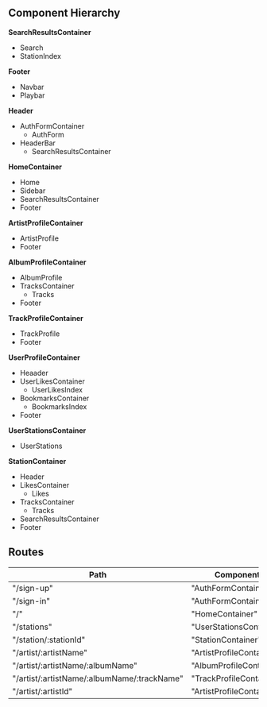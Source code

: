 ## Component Hierarchy

**SearchResultsContainer**
- Search
- StationIndex

 **Footer**
 - Navbar
 - Playbar

 **Header**
 - AuthFormContainer
   + AuthForm
 - HeaderBar
   + SearchResultsContainer

**HomeContainer**
 - Home
 - Sidebar
 - SearchResultsContainer
 - Footer

**ArtistProfileContainer**
 - ArtistProfile
 - Footer

**AlbumProfileContainer**
 - AlbumProfile
 - TracksContainer
   + Tracks
 - Footer

**TrackProfileContainer**
 - TrackProfile
 - Footer

**UserProfileContainer**
 - Heaader
 - UserLikesContainer
   + UserLikesIndex
 - BookmarksContainer
   + BookmarksIndex
 - Footer

**UserStationsContainer**
- UserStations

**StationContainer**
- Header
- LikesContainer
  + Likes
- TracksContainer
  + Tracks
 - SearchResultsContainer
 - Footer

## Routes

|Path   | Component   |
|-------|-------------|
| "/sign-up" | "AuthFormContainer" |
| "/sign-in" | "AuthFormContainer" |
| "/" | "HomeContainer" |
| "/stations" | "UserStationsContainer" |
| "/station/:stationId" | "StationContainer" |
| "/artist/:artistName" | "ArtistProfileContainer" |
| "/artist/:artistName/:albumName" | "AlbumProfileContainer" |
| "/artist/:artistName/:albumName/:trackName" | "TrackProfileContainer" |
| "/artist/:artistId" | "ArtistProfileContainer" |
